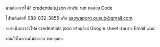 หากต้องการไฟล์ credentials.json สำหรับ run ทดสอบ Code 

โปรดติดต่อที่ 088-032-3855 หรือ saowaporn.ousub@gmail.com

จะดำเนินการส่งไฟล์ credentials.json พร้อมลิงค์ Google sheet ผ่านทาง Email นะคะ

ขออภัยในความไม่สะดวก ขอบคุณค่ะ 

